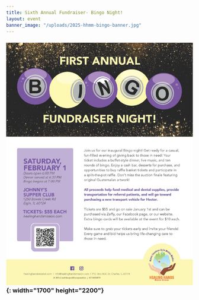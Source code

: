 ```yaml
---
title: Sixth Annual Fundraiser- Bingo Night!
layout: event
banner_image: "/uploads/2025-hhmm-bingo-banner.jpg"
---
```


### ![](/uploads/2025-hhmm-bingo-flyer-8-5x11-r2.jpg){: width="1700" height="2200"}